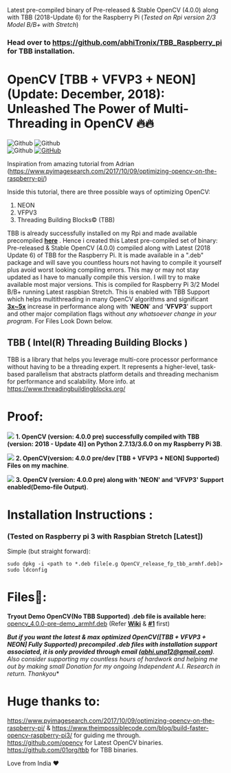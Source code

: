 Latest pre-compiled binary of Pre-released & Stable OpenCV (4.0.0) along with TBB (2018-Update 6) for the Raspberry Pi (*Tested on Rpi version 2/3 Model B/B+ with Stretch*)

### Head over to https://github.com/abhiTronix/TBB_Raspberry_pi for TBB installation.

# OpenCV [TBB + VFVP3 + NEON] (Update: December, 2018): **Unleashed The Power of Multi-Threading in OpenCV 🔥🔥**

![Github](https://img.shields.io/badge/OpenCV-Stable%20%20%7C%20Pre%20(4.0.0)-orange.svg?longCache=true&style=for-the-badge)   
![Github](https://img.shields.io/badge/TBB-2018%20Update%206-yellow.svg?longCache=true&style=for-the-badge)  
![Github](https://img.shields.io/badge/Platform-Raspberry%20Pi%202/3-blue.svg?longCache=true&style=for-the-badge)</t> [![GitHub](https://img.shields.io/badge/Raspberry%20Pi%20Zero/1-Not%20Tested-red.svg)](https://github.com/abhiTronix/raspberry-pi-cross-compilers) 


Inspiration from amazing tutorial from Adrian (https://www.pyimagesearch.com/2017/10/09/optimizing-opencv-on-the-raspberry-pi/)

Inside this tutorial, there are three possible ways of optimizing OpenCV:

1. NEON 
2. VFPV3 
3. Threading Building Blocks©️ (TBB)

TBB is already successfully installed on my Rpi and made available precompiled [**here**](https://github.com/abhiTronix/TBB_Raspberry_pi)
. Hence i created this Latest pre-compiled set of binary: Pre-released & Stable OpenCV (4.0.0) compiled along with Latest (2018 Update 6) of TBB for the Raspberry Pi. It is made available in a ".deb" package and will save you countless hours not having to compile it yourself plus avoid worst looking compiling errors. This may or may not stay updated as I have to manually compile this version. I will try to make available most major versions. This is compiled for Raspberry Pi 3/2 Model B/B+ running Latest raspbian Stretch. This is enabled with TBB Support which helps multithreading in many OpenCV algorithms and significant [**3x~5x**](https://www.theimpossiblecode.com/blog/build-faster-opencv-raspberry-pi3/) increase in performance along with '**NEON**' and '**VFVP3**' support and other major compilation flags without _any whatsoever change in your program_.
For Files Look Down below.


## TBB ( Intel(R) Threading Building Blocks )
TBB is a library that helps you leverage multi-core processor performance without having to be a threading expert. It represents a higher-level, task-based parallelism that abstracts platform details and threading mechanism for performance and scalability.
More info. at https://www.threadingbuildingblocks.org/

# Proof:
![](https://github.com/abhiTronix/OpenCV_Raspberry_pi_TBB/blob/master/Latest.gif)
**1. OpenCV (version: 4.0.0 pre) successfully compiled with TBB (version: 2018 - Update 4)] on Python 2.7.13/3.6.0 on my Raspberry Pi 3B**.


![](https://github.com/abhiTronix/OpenCV_Raspberry_pi_TBB/blob/master/Files.png)
**2. OpenCV(version: 4.0.0 pre/dev [TBB + VFVP3 + NEON] Supported) Files on my machine**.


![](https://github.com/abhiTronix/OpenCV_Raspberry_pi_TBB/blob/master/Screenshot.png)
**3. OpenCV (version: 4.0.0 pre) along with 'NEON' and 'VFVP3' Support enabled(Demo-file Output)**.

# Installation Instructions :
### (Tested on Raspberry pi 3 with Raspbian Stretch [Latest])
Simple (but straight forward):
  ```
sudo dpkg -i <path to *.deb file[e.g OpenCV_release_fp_tbb_armhf.deb]>
sudo ldconfig
  ```
# Files📂:
**Tryout Demo OpenCV(No TBB Supported) .deb file is available here:** [opencv_4.0.0-pre-demo_armhf.deb](https://github.com/abhiTronix/OpenCV_Raspberry_pi_TBB/blob/master/opencv_4.0.0-pre-demo_armhf.deb) (Refer [**Wiki**](https://github.com/abhiTronix/OpenCV_Raspberry_pi_TBB/wiki/Installing-dependency-for-demo-file.#installing-required-dependenciesimportant) & [**#1**](https://github.com/abhiTronix/OpenCV_Raspberry_pi_TBB/issues/1#issue-391020295) first)   

***But if you want the latest & max optimized OpenCV([TBB + VFVP3 + NEON] Fully Supported) precompiled .deb files with installation support associated, it is only provided through email (*abhi.una12@gmail.com*)**. Also consider supporting my countless hours of hardwork and helping me out by making small *Donation for my ongoing Independent A.I. Research in return. Thankyou***

# Huge thanks to:
https://www.pyimagesearch.com/2017/10/09/optimizing-opencv-on-the-raspberry-pi/ & https://www.theimpossiblecode.com/blog/build-faster-opencv-raspberry-pi3/ for guiding me through.  
https://github.com/opencv for Latest OpenCV binaries.  
https://github.com/01org/tbb for TBB binaries.   

Love from India ❤️
